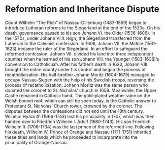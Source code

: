 # Reformation and Inheritance Dispute

Count Wilhelm “The Rich” of Nassau-Dillenburg (1487-1559) began to introduce Lutheran reforms to the Siegerland at the end of the 1520s. On his death, governance passed to his son Johann VI. the Older (1536-1606). In the 1570s, under Johann VI.’s reign, the Siegerland transferred from the Lutheran to the Calvinist confession.
In 1609, Johann VII. the Middle (1561-1623) became the ruler of the Siegerland. In an effort to safeguard the reformed confession, Johann VII. divided his land into three independent counties when he learned of his son Johann VIII. the Younger (1583-1638)’s conversion to Catholicism. 
After his father’s death in 1623, Johann VIII. brought the entire county under his control and began the process of recatholicisation. His half-brother Johann Moritz (1604-1679) managed to occupy Nassau-Siegen with the help of his Swedish troops, reversing the process of recatholicisation. Johann Moritz was the same person who donated the coronet to St. Nicholas’ church in 1658. 
Meanwhile, the Upper Castle remained in Catholic hand. The gold-plated weather vane on the Welsh bonnet roof, which can still be seen today, is the Catholic answer to Protestant St. Nicholas’ Church tower, crowned by the coronet. 
The disputes between the confessions did not end until the 18th century. Wilhelm Hyacinth (1666-1743) lost his principality in 1707, which was then handed over to Friedrich Wilhelm I. Adolf (1680-1743). His son Friedrich Wilhelm II. (1706-1734) was the last prince of the reformed line. Following his death, Wilhelm IV. Prince of Orange and Nassau (1711-1751) inherited these titles and lands which he proceeded to incorporate into the principality of Orange-Nassau. 

